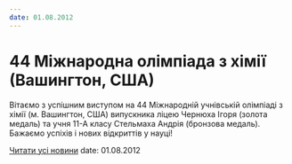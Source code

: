 ```yaml
---
date: 01.08.2012
---
```

# 44 Міжнародна олімпіада з хімії (Вашингтон, США)

Вітаємо з успішним виступом на 44 Міжнародній учнівській олімпіаді з хімії (м. Вашингтон, США)  випускника ліцею Чернюха Ігоря (золота медаль) та учня 11-А класу Стельмаха Андрія (бронзова медаль). Бажаємо успіхів і нових відкриттів у науці!

[Читати усі новини](/news)
date: 01.08.2012
